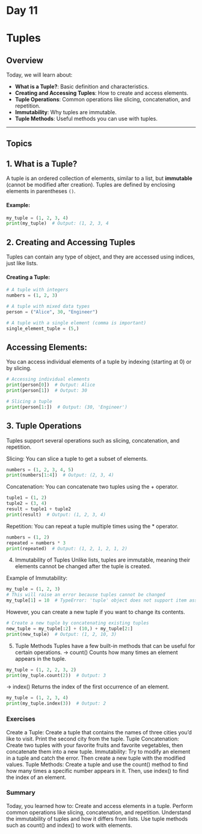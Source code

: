 # Day 11 
# Tuples

## Overview

Today, we will learn about:

- **What is a Tuple?**: Basic definition and characteristics.
- **Creating and Accessing Tuples**: How to create and access elements.
- **Tuple Operations**: Common operations like slicing, concatenation, and repetition.
- **Immutability**: Why tuples are immutable.
- **Tuple Methods**: Useful methods you can use with tuples.

---

## Topics

## 1. What is a Tuple?

A tuple is an ordered collection of elements, similar to a list, but **immutable** (cannot be modified after creation). Tuples are defined by enclosing elements in parentheses `()`.

#### Example:

```python
my_tuple = (1, 2, 3, 4)
print(my_tuple)  # Output: (1, 2, 3, 4
```
## 2. Creating and Accessing Tuples
Tuples can contain any type of object, and they are accessed using indices, just like lists.

#### Creating a Tuple:
```python
# A tuple with integers
numbers = (1, 2, 3)

# A tuple with mixed data types
person = ("Alice", 30, "Engineer")

# A tuple with a single element (comma is important)
single_element_tuple = (5,)
```
## Accessing Elements:
You can access individual elements of a tuple by indexing (starting at 0) or by slicing.
```python
# Accessing individual elements
print(person[0])  # Output: Alice
print(person[1])  # Output: 30

# Slicing a tuple
print(person[1:])  # Output: (30, 'Engineer')
```
## 3. Tuple Operations
Tuples support several operations such as slicing, concatenation, and repetition.

Slicing:
You can slice a tuple to get a subset of elements.
```python
numbers = (1, 2, 3, 4, 5)
print(numbers[1:4])  # Output: (2, 3, 4)
```
Concatenation:
You can concatenate two tuples using the + operator.
```python
tuple1 = (1, 2)
tuple2 = (3, 4)
result = tuple1 + tuple2
print(result)  # Output: (1, 2, 3, 4)
```
Repetition:
You can repeat a tuple multiple times using the * operator.
```python
numbers = (1, 2)
repeated = numbers * 3
print(repeated)  # Output: (1, 2, 1, 2, 1, 2)
```
4. Immutability of Tuples
Unlike lists, tuples are immutable, meaning their elements cannot be changed after the tuple is created.

Example of Immutability:
```python
my_tuple = (1, 2, 3)
# This will raise an error because tuples cannot be changed
my_tuple[1] = 10  # TypeError: 'tuple' object does not support item assignment
```
However, you can create a new tuple if you want to change its contents.
```python
# Create a new tuple by concatenating existing tuples
new_tuple = my_tuple[:2] + (10,) + my_tuple[2:]
print(new_tuple)  # Output: (1, 2, 10, 3)
```
5. Tuple Methods
Tuples have a few built-in methods that can be useful for certain operations.
-> count()
Counts how many times an element appears in the tuple.
```python
my_tuple = (1, 2, 2, 3, 2)
print(my_tuple.count(2))  # Output: 3
```
-> index()
Returns the index of the first occurrence of an element.
```python
my_tuple = (1, 2, 3, 4)
print(my_tuple.index(3))  # Output: 2
```
### Exercises
Create a Tuple: Create a tuple that contains the names of three cities you’d like to visit. Print the second city from the tuple.
Tuple Concatenation: Create two tuples with your favorite fruits and favorite vegetables, then concatenate them into a new tuple.
Immutability: Try to modify an element in a tuple and catch the error. Then create a new tuple with the modified values.
Tuple Methods: Create a tuple and use the count() method to find how many times a specific number appears in it. Then, use index() to find the index of an element.

### Summary
Today, you learned how to:
Create and access elements in a tuple.
Perform common operations like slicing, concatenation, and repetition.
Understand the immutability of tuples and how it differs from lists.
Use tuple methods such as count() and index() to work with elements.




